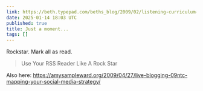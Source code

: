 ```yaml
---
link: https://beth.typepad.com/beths_blog/2009/02/listening-curriculum-draft-what-you-think.html
date: 2025-01-14 18:03 UTC
published: true
title: Just a moment...
tags: []
---
```


Rockstar. Mark all as read. 

> Use Your RSS Reader Like A Rock Star

Also here: https://amysampleward.org/2009/04/27/live-blogging-09ntc-mapping-your-social-media-strategy/
